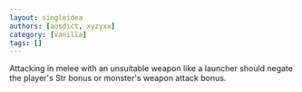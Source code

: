 ```yaml
---
layout: singleidea
authors: [aosdict, xyzyxx]
category: [vanilla]
tags: []
---
```

Attacking in melee with an unsuitable weapon like a launcher should negate the player's Str bonus or monster's weapon attack bonus.
